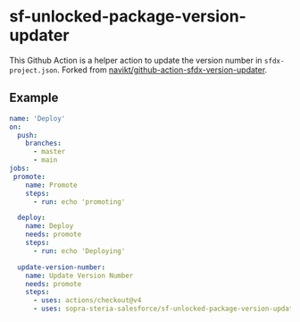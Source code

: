 # sf-unlocked-package-version-updater

This Github Action is a helper action to update the version number in `sfdx-project.json`. Forked from [navikt/github-action-sfdx-version-updater](https://github.com/navikt/github-action-sfdx-version-updater/tree/master).

## Example

```yml
name: 'Deploy'
on:
  push:
    branches:
      - master
      - main
jobs:
 promote:
    name: Promote
    steps:
      - run: echo 'promoting'

  deploy:
    name: Deploy
    needs: promote
    steps:
      - run: echo 'Deploying'

  update-version-number:
    name: Update Version Number
    needs: promote
    steps:
      - uses: actions/checkout@v4
      - uses: sopra-steria-salesforce/sf-unlocked-package-version-updater@v1
```

